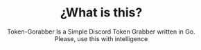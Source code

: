 <h1 align="center">¿What is this?</h1>
<p align="center">Token-Gorabber Is a Simple Discord Token Grabber written in Go.<br/>Please, use this with intelligence</p>

